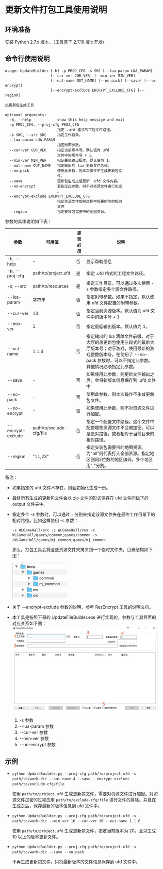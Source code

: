 # 更新文件打包工具使用说明

## 环境准备

安装 Python 2.7.x 版本。（工具基于 2.7.10 版本开发）

## 命令行使用说明

```
usage: UpdateBuilder [-h] -p PROJ_CFG -s SRC [--lua-param LUA_PARAM]
                     [--cur-ver CUR_VER] [--min-ver MIN_VER]
                     [--out-name OUT_NAME] [--no-pack] [--save] [--no-encrypt]
                     [--encrypt-exclude ENCRYPT_EXCLUDE_CFG] [--region]

热更新包生成工具

optional arguments:
  -h, --help            show this help message and exit
  -p PROJ_CFG, --proj-cfg PROJ_CFG
                        指定 .ufd 格式的工程文件路径。
  -s SRC, --src SRC     指定工作目录。
  --lua-param LUA_PARAM
                        指定附带参数。
  --cur-ver CUR_VER     指定当前版本号。默认值为 ufd
                        文件中的版本号 + 1。
  --min-ver MIN_VER     指定最低输出版本。默认值为 1。
  --out-name OUT_NAME   指定输出的 lua 更新文件名称。
  --no-pack             使用此参数，则本次操作不生成更新包文
                        件。
  --save                更新包生成之后更新 .ufd 文件内容。
  --no-encrypt          若指定此参数，则不对资源文件进行加密
                        。
  --encrypt-exclude ENCRYPT_EXCLUDE_CFG
                        指定资源文件加密过程中需要排除的规则
                        文件
  --region              指定安装包需要带的地图资源。
```

参数的具体说明如下表：

| 参数 | 可用值 | 是否必须 | 说明 |
| ---- | ---- | ---- | ---- |
| -h, --help | - | 否 | 显示帮助信息 |
| -p, --proj-cfg | path/to/project.ufd | 是 | 指定 .ufd 格式的工程文件路径。 |
| -s, --src | path/to/resources | 是 | 指定工作目录。可以通过多次使用 -s 参数指定多个源文件路径。 |
| --lua-param | 字符串 | 否 | 指定附带参数。如果不指定，默认使用 ufd 文件配置的附带参数。 |
| --cur-ver | 10 | 否 | 指定当前资源版本。默认值为 ufd 文件中的版本号 + 1 |
| --min-ver | 1 | 否 | 指定最低输出版本。默认值为 1。 |
| --out-name | 1.1.4 | 否 | 指定输出的 lua 清单文件前缀。对于大厅的热更新包使用三段式的最新大厅版本号；对于游戏，使用最新的游戏整数版本号。在使用了 --no-pack 参数时，可以不指定此参数。其他情况必须指定此参数。 |
| --save | - | 否 | 如果使用此参数，则更新文件输出之后，会将新版本信息保存到 .ufd 文件中 |
| --no-pack | - | 否 | 使用此参数，则本次操作不生成更新包文件。 |
| --no-encrypt | - | 否 | 如果使用此参数，则不对资源文件进行加密。 |
| --encrypt-exclude | path/to/exclude-cfg/file | 否 | 指定一个配置文件路径。这个文件中配置哪些资源文件不会被加密。可以是绝对路径，或者相对于当前目录的相对路径。 |
| --region | "11,23" | 否 | 指定安装包需要带的地图资源。为"all"则代表打入全部资源。指定地区则用2位数的地区编码，多个地区用","分割。 |

备注：
* 如果指定的 ufd 文件不存在，则会初始化生成一份。
* 最终所有生成的更新包文件会以 zip 文件的形式保存在 ufd 文件同级下的 output 文件夹中。
* 指定多个 -s 参数时，可以通过 `;` 分割来指定该源文件夹在最终工作目录下的相对路径。比如这样使用 -s 参数：
    ```
    -s WLGameHall/src -s WLGameHall/res -s WLGameHall/games/common;games/common -s /WLGameHall/games/mj_common;games/mj_common
    ```

    那么，打包工具会将这些资源文件夹拷贝到一个临时文件夹，目录结构如下图：

    ![src-sample](./doc/src-sample.png)

* 关于 --encrypt-exclude 参数的说明，参考 ResEncrypt 工具的说明文档。
* 本工具是按照王哥的 UpdateFileBuilder.exe 进行实现的。参数与工具界面的对应关系如下图：
![tool-ui](./doc/tool-ui.png)

    1. -s 参数
    2. --lua-param 参数
    3. --cur-ver 参数
    4. --min-ver 参数
    5. --no-encrypt 参数

## 示例

* `python UpdateBuilder.py --proj-cfg path/to/project.ufd -s path/to/work-dir --out-name 4 --save --encrypt-exclude path/to/exclude-cfg/file`

    使用 `path/to/project.ufd` 生成更新包文件，需要对资源文件进行加密。对资源文件加密的过程应用 `path/to/exclude-cfg/file` 进行文件的排除。并且在生成之后，保存最新的版本信息到 ufd 文件中。

* `python UpdateBuilder.py --proj-cfg path/to/project.ufd -s path/to/work-dir --min-ver 10 --cur-ver 20 --out-name 1.1.6`

    使用 `path/to/project.ufd` 生成更新包文件，指定当前版本为 20，且只生成 10 以上的版本更新文件。

* `python UpdateBuilder.py --proj-cfg path/to/project.ufd -s path/to/work-dir --save --no-pack`

    不再生成更新包文件，只将最新版本的文件信息保存到 ufd 文件中。
